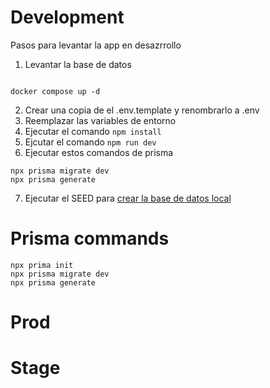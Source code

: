 # Development

Pasos para levantar la app en desazrrollo

1. Levantar la base de datos
```

docker compose up -d
```

2. Crear una copia de el .env.template y renombrarlo a .env
3. Reemplazar las variables de entorno
4. Ejecutar el comando ```npm install```
5. Ejcutar el comando ```npm run dev```
6. Ejecutar estos comandos de prisma
```
npx prisma migrate dev
npx prisma generate
```
7. Ejecutar el SEED para [crear la base de datos local](http://localhost:3000/api/seed)

# Prisma commands
```
npx prima init
npx prisma migrate dev
npx prisma generate 
```

# Prod


# Stage
